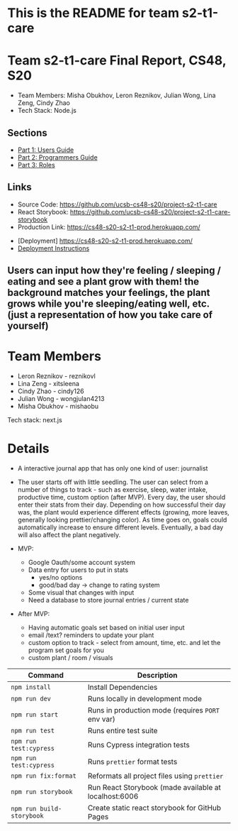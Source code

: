 # This is the README for team s2-t1-care

# Team s2-t1-care Final Report, CS48, S20

- Team Members: Misha Obukhov, Leron Reznikov, Julian Wong, Lina Zeng, Cindy Zhao
- Tech Stack: Node.js

## Sections

- [Part 1: Users Guide](./users_guide.md)
- [Part 2: Programmers Guide](./programmers_guide.md)
- [Part 3: Roles](./roles.md)

## Links

- Source Code: https://github.com/ucsb-cs48-s20/project-s2-t1-care
- React Storybook: https://github.com/ucsb-cs48-s20/project-s2-t1-care-storybook
- Production Link: https://cs48-s20-s2-t1-prod.herokuapp.com/

* [Deployment] https://cs48-s20-s2-t1-prod.herokuapp.com/
* [Deployment Instructions](./docs/DEPLOY.md)

## Users can input how they're feeling / sleeping / eating and see a plant grow with them! the background matches your feelings, the plant grows while you're sleeping/eating well, etc. (just a representation of how you take care of yourself)

# Team Members

- Leron Reznikov - reznikovl
- Lina Zeng - xitsleena
- Cindy Zhao - cindy126
- Julian Wong - wongjulan4213
- Misha Obukhov - mishaobu

Tech stack: next.js

# Details

- A interactive journal app that has only one kind of user: journalist
- The user starts off with little seedling. The user can select from a number of things to track - such as exercise, sleep, water intake, productive time, custom option (after MVP). Every day, the user should enter their stats from their day. Depending on how successful their day was, the plant would experience different effects (growing, more leaves, generally looking prettier/changing color). As time goes on, goals could automatically increase to ensure different levels. Eventually, a bad day will also affect the plant negatively.

- MVP:

  - Google Oauth/some account system
  - Data entry for users to put in stats
    - yes/no options
    - good/bad day -> change to rating system
  - Some visual that changes with input
  - Need a database to store journal entries / current state

- After MVP:
  - Having automatic goals set based on initial user input
  - email /text? reminders to update your plant
  - custom option to track - select from amount, time, etc. and let the program set goals for you
  - custom plant / room / visuals

| Command                   | Description                                           |
| ------------------------- | ----------------------------------------------------- |
| `npm install`             | Install Dependencies                                  |
| `npm run dev`             | Runs locally in development mode                      |
| `npm run start`           | Runs in production mode (requires `PORT` env var)     |
| `npm run test`            | Runs entire test suite                                |
| `npm run test:cypress`    | Runs Cypress integration tests                        |
| `npm run test:cypress`    | Runs `prettier` format tests                          |
| `npm run fix:format`      | Reformats all project files using `prettier`          |
| `npm run storybook`       | Run React Storybook (made available at localhost:6006 |
| `npm run build-storybook` | Create static react storybook for GitHub Pages        |
